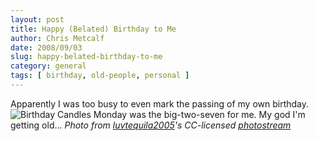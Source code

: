 ```yaml
---
layout: post
title: Happy (Belated) Birthday to Me
author: Chris Metcalf
date: 2008/09/03
slug: happy-belated-birthday-to-me
category: general
tags: [ birthday, old-people, personal ]
---
```


Apparently I was too busy to even mark the passing of my own birthday.
![Birthday Candles](http://farm3.static.flickr.com/2042/1501076067_3dcf3731c2.jpg?v=0)
Monday was the big-two-seven for me. My god I'm getting old...
_Photo from [luvtequila2005](http://www.flickr.com/photos/luvtequila2005/)'s CC-licensed [photostream](http://www.flickr.com/photos/luvtequila2005/1501076067/)_
